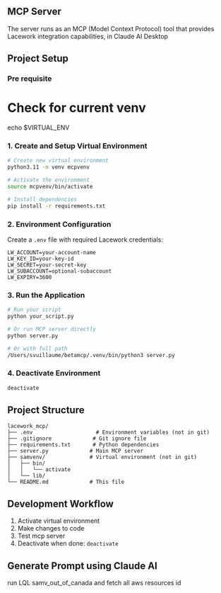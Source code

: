 ## MCP Server
The server runs as an MCP (Model Context Protocol) tool that provides Lacework integration capabilities, in Claude AI Desktop

## Project Setup

### Pre requisite
# Check for current venv

echo $VIRTUAL_ENV

### 1. Create and Setup Virtual Environment
```bash
# Create new virtual environment
python3.11 -m venv mcpvenv

# Activate the environment
source mcpvenv/bin/activate

# Install dependencies
pip install -r requirements.txt
```

### 2. Environment Configuration
Create a `.env` file with required Lacework credentials:
```
LW_ACCOUNT=your-account-name
LW_KEY_ID=your-key-id
LW_SECRET=your-secret-key
LW_SUBACCOUNT=optional-subaccount
LW_EXPIRY=3600
```

### 3. Run the Application
```bash
# Run your script
python your_script.py

# Or run MCP server directly
python server.py

# Or with full path
/Users/svuillaume/betamcp/.venv/bin/python3 server.py
```

### 4. Deactivate Environment
```bash
deactivate
```

## Project Structure
```
lacework_mcp/
├── .env                    # Environment variables (not in git)
├── .gitignore             # Git ignore file
├── requirements.txt       # Python dependencies
├── server.py             # Main MCP server
├── samvenv/              # Virtual environment (not in git)
│   ├── bin/
│   │   └── activate
│   └── lib/
└── README.md             # This file
```

## Development Workflow
1. Activate virtual environment
2. Make changes to code
3. Test mcp server
4. Deactivate when done: `deactivate`

## Generate Prompt using Claude AI

run LQL samv_out_of_canada and fetch all aws resources id
